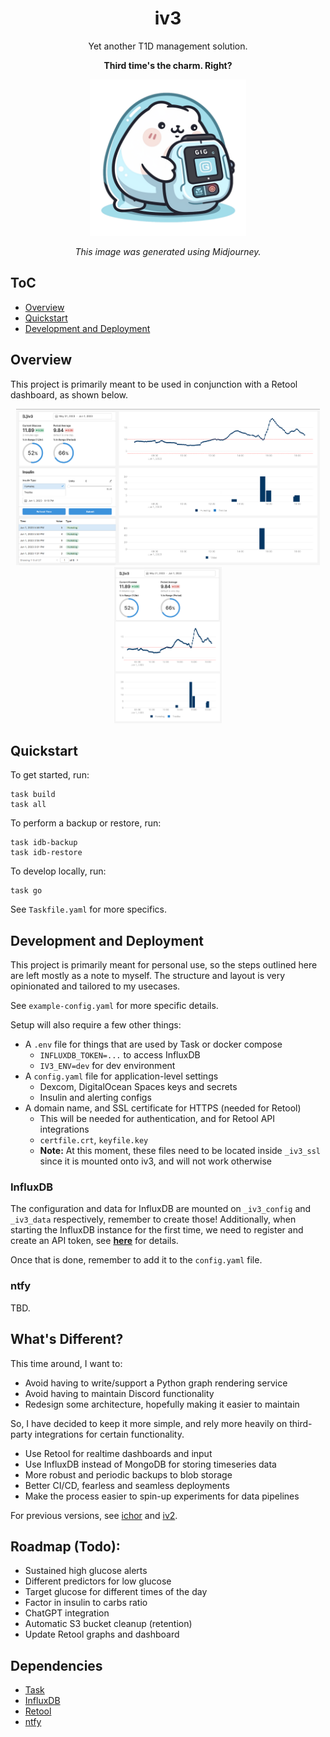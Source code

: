 <div align="center">

# iv3
Yet another T1D management solution.

**Third time's the charm. Right?**

<img src="./.media/ghost_gopher.png" width="250" height="250">

*This image was generated using Midjourney.*

</div>

## ToC
- [Overview](#overview)
- [Quickstart](#quickstart)
- [Development and Deployment](#development-and-deployment)

## Overview
This project is primarily meant to be used in conjunction with a Retool dashboard, as shown below.

<div style="text-align: center;">
	<a href=".media/iv3_desktop_retool.png"><img src=".media/iv3_desktop_retool.png" height="250"/></a>
	<a href=".media/iv3_mobile_retool.png"><img src=".media/iv3_mobile_retool.png" height="250"/></a>
</div>

## Quickstart
To get started, run:
```
task build
task all
```

To perform a backup or restore, run:
```
task idb-backup
task idb-restore
```

To develop locally, run:
```
task go
```

See `Taskfile.yaml` for more specifics.

## Development and Deployment
This project is primarily meant for personal use, so the steps outlined here are left mostly as a note to myself. The structure and layout is very opinionated and tailored to my usecases.

See `example-config.yaml` for more specific details.

Setup will also require a few other things:
- A `.env` file for things that are used by Task or docker compose
    - `INFLUXDB_TOKEN=...` to access InfluxDB
    - `IV3_ENV=dev` for dev environment
- A `config.yaml` file for application-level settings
    - Dexcom, DigitalOcean Spaces keys and secrets
    - Insulin and alerting configs
- A domain name, and SSL certificate for HTTPS (needed for Retool)
    - This will be needed for authentication, and for Retool API integrations
    - `certfile.crt`, `keyfile.key`
	- **Note:** At this moment, these files need to be located inside `_iv3_ssl` since it is mounted onto iv3, and will not work otherwise

### InfluxDB
The configuration and data for InfluxDB are mounted on `_iv3_config` and `_iv3_data` respectively, remember to create those! Additionally, when starting the InfluxDB instance for the first time, we need to register and create an API token, see [**here**](https://hub.docker.com/_/influxdb) for details.

Once that is done, remember to add it to the `config.yaml` file.

### ntfy

TBD.

## What's Different?
This time around, I want to:
- Avoid having to write/support a Python graph rendering service
- Avoid having to maintain Discord functionality
- Redesign some architecture, hopefully making it easier to maintain

So, I have decided to keep it more simple, and rely more heavily on third-party integrations for certain functionality.
- Use Retool for realtime dashboards and input
- Use InfluxDB instead of MongoDB for storing timeseries data
- More robust and periodic backups to blob storage
- Better CI/CD, fearless and seamless deployments
- Make the process easier to spin-up experiments for data pipelines

For previous versions, see [ichor](https://github.com/algao1/ichor) and [iv2](https://github.com/algao1/iv2).

## Roadmap (Todo):
- Sustained high glucose alerts
- Different predictors for low glucose
- Target glucose for different times of the day
- Factor in insulin to carbs ratio
- ChatGPT integration
- Automatic S3 bucket cleanup (retention)
- Update Retool graphs and dashboard

## Dependencies
- [Task](https://taskfile.dev/)
- [InfluxDB](https://www.influxdata.com/)
- [Retool](https://retool.com/)
- [ntfy](https://ntfy.sh/)
